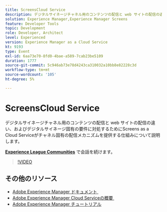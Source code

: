 ```yaml
---
title: ScreensCloud Service
description: デジタルサイネージチャネル用のコンテンツの配信と web サイトの配信の違い、およびデジタルサイネージ固有の要件に対処するためにScreens as a Cloud Serviceがチャネル固有の配信メカニズムを提供する仕組みについて説明します。
solution: Experience Manager,Experience Manager Screens
feature: Developer Tools
topic: Development
role: Developer, Architect
level: Experienced
version: Experience Manager as a Cloud Service
kt: 9193
type: Event
exl-id: 6aa73e70-8fd0-4bae-a589-7cab23be5109
duration: 1777
source-git-commit: 5c946ab73e78d4243ca310032a10bb8e82228c3d
workflow-type: tm+mt
source-wordcount: '105'
ht-degree: 5%

---
```


# ScreensCloud Service

デジタルサイネージチャネル用のコンテンツの配信と web サイトの配信の違い、およびデジタルサイネージ固有の要件に対処するためにScreens as a Cloud Serviceがチャネル固有の配信メカニズムを提供する仕組みについて説明します。

**[Experience League Communities](https://adobe.ly/3umX8Be)** で会話を続けます。

>[!VIDEO](https://video.tv.adobe.com/v/337885/?quality=12&learn=on&hidetitle=true)

## その他のリソース

- [Adobe Experience Manager ドキュメント &#x200B;](https://experienceleague.adobe.com/docs/experience-manager-cloud-service.html?lang=ja)
- [Adobe Experience Manager Cloud Serviceの概要 &#x200B;](https://experienceleague.adobe.com/docs/experience-manager-cloud-service/overview/home.html?lang=ja)
- [Adobe Experience Manager チュートリアル](https://experienceleague.adobe.com/docs/experience-manager-tutorials.html?lang=ja)
